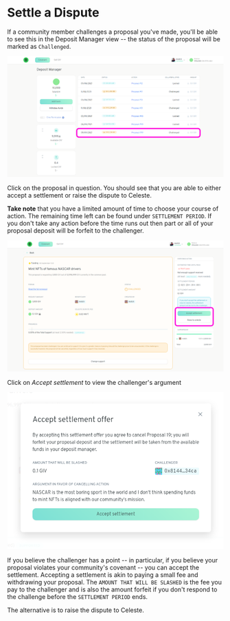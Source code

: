 # Settle a Dispute

If a community member challenges a proposal you've made, you'll be able to see this in the Deposit Manager view -- the status of the proposal will be marked as `Challenged`.

![](../../.gitbook/assets/viewChallenge%20%281%29%20%281%29.png)

Click on the proposal in question. You should see that you are able to either accept a settlement or raise the dispute to Celeste.  
  
**Take note** that you have a limited amount of time to choose your course of action. The remaining time left can be found under `SETTLEMENT PERIOD`.  If you don't take any action before the time runs out then part or all of your proposal deposit will be forfeit to the challenger. 

![Accept Settlement or Raise to Celeste, the choice is yours.](../../.gitbook/assets/challengedProposal.png)

Click on _Accept settlement_ to view the challenger's argument

![](../../.gitbook/assets/acceptSettlement.png)

If you believe the challenger has a point -- in particular, if you believe your proposal violates your community's covenant -- you can accept the settlement. Accepting a settlement is akin to paying a small fee and withdrawing your proposal. The `AMOUNT THAT WILL BE SLASHED` is the fee you pay to the challenger and is also the amount forfeit if you don't respond to the challenge before the `SETTLEMENT PERIOD` ends.

The alternative is to raise the dispute to Celeste.

